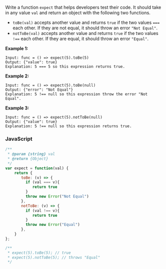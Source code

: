 Write a function `expect`  that helps developers test their code. It should take in any value `val` and return an object
with the following two functions.

- `toBe(val)` accepts another value and returns `true` if the two values `===` each other. If they are not equal, it
  should throw an error `"Not Equal"`.
- `notToBe(val)` accepts another value and returns `true` if the two values `!==` each other. If they are equal, it
  should throw an error `"Equal"`.

**Example 1:**

```
Input: func = () => expect(5).toBe(5)
Output: {"value": true}
Explanation: 5 === 5 so this expression returns true.
```

**Example 2:**

```
Input: func = () => expect(5).toBe(null)
Output: {"error": "Not Equal"}
Explanation: 5 !== null so this expression throw the error "Not Equal".
```

**Example 3:**

```
Input: func = () => expect(5).notToBe(null)
Output: {"value": true}
Explanation: 5 !== null so this expression returns true.
```

### JavaScript

```javascript
/**
 * @param {string} val
 * @return {Object}
 */
var expect = function(val) {
    return {
       toBe: (v) => {
         if (val === v){
            return true
         }
         throw new Error("Not Equal")
       },
       notToBe: (v) => {
         if (val !== v){
            return true
         }
         throw new Error("Equal")
       },
    }
};

/**
 * expect(5).toBe(5); // true
 * expect(5).notToBe(5); // throws "Equal"
 */
```
